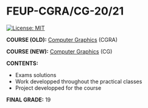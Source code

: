 # FEUP-CGRA/CG-20/21
[![License: MIT](https://img.shields.io/badge/License-MIT-yellow.svg)](https://opensource.org/licenses/MIT)

**COURSE (OLD):** [Computer Graphics](https://sigarra.up.pt/feup/en/ucurr_geral.ficha_uc_view?pv_ocorrencia_id=459476) (CGRA)

**COURSE (NEW):** [Computer Graphics](https://sigarra.up.pt/feup/pt/ucurr_geral.ficha_uc_view?pv_ocorrencia_id=484380) (CG)

**CONTENTS:** 
- Exams solutions
- Work developped throughout the practical classes 
- Project developped for the course

**FINAL GRADE:** 19
